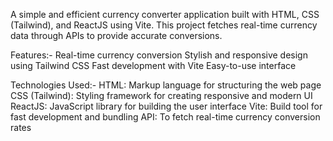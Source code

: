 A simple and efficient currency converter application built with HTML, CSS (Tailwind), and ReactJS using Vite. This project fetches real-time currency data through APIs to provide accurate conversions.

Features:-
Real-time currency conversion
Stylish and responsive design using Tailwind CSS
Fast development with Vite
Easy-to-use interface

Technologies Used:- 
HTML: Markup language for structuring the web page
CSS (Tailwind): Styling framework for creating responsive and modern UI
ReactJS: JavaScript library for building the user interface
Vite: Build tool for fast development and bundling
API: To fetch real-time currency conversion rates
